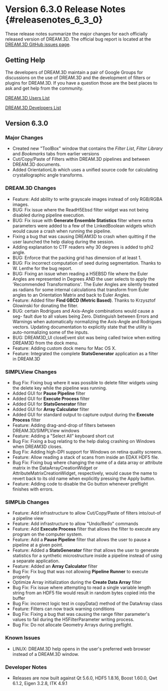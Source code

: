 Version 6.3.0 Release Notes {#releasenotes_6_3_0}
===========

These release notes summarize the major changes for each officially released version of DREAM.3D. The official bug report is located at the [DREAM.3D GitHub issues page](https://github.com/DREAM3D/DREAM3D/issues).

## Getting Help ##

The developers of DREAM.3D maintain a pair of Google Groups for discussions on the use of DREAM.3D and the development of filters or plugins for DREAM.3D. If you have a question those are the best places to ask and get help from the community.

[DREAM.3D Users List](https://groups.google.com/forum/?/dream3d-users#!forum/dream3d-users)

[DREAM.3D Developers List](https://groups.google.com/forum/?hl=en#!forum/dream3d-developers)

## Version 6.3.0 ##


### Major Changes ###
+ Created new "ToolBox" window that contains the *Filter List*, *Filter Library* and *Bookmarks* tabs from earlier versions
+ Cut/Copy/Paste of Filters within DREAM.3D pipelines and between DREAM.3D documents.
+ Added OrientationLib which uses a unified source code for calculating crystallographic angle transforms.

### DREAM.3D Changes ###

+ Feature: Add ability to write grayscale images instead of only RGB/RGBA images.
+ BUG: Fix issue where the ReadH5Ebsd filter widget was not being disabled during pipeline execution.
+ BUG: Fix issue with **Generate Ensemble Statistics** filter where extra parameters were added to a few of the LinkedBoolean widgets which would cause a crash when running the pipeline.
+ Fixing a bug that was causing DREAM3D to crash when quitting if the user launched the help dialog during the session.
+ Adding explanation to CTF readers why 30 degrees is added to phi2 angle.
+ BUG: Enforce that the packing grid has dimension of at least 1.
+ BUG: Fix incorrect computation of seed during segmentation. Thanks to W. Lenthe for the bug report.
+ BUG: Fixing an issue when reading a H5EBSD file where the Euler Angles are represented in Degrees AND the user selects to apply the 'Recommended Transformations'. The Euler Angles are silently treated as radians for some internal calculations that transform from Euler angles to an Orientation Matrix and back to Euler Angles.
+ Feature: Added filter **Find GBCD (Metric Based)**. Thanks to Krzysztof Glowinski for donating the filter.
+ BUG: certain Rodrigues and Axis-Angle combinations would cause a seg- fault due to all values being Zero. Distinguish between Errors and Warnings when automatically normalizing the Axis-Angle and Rodrigues vectors. Updating documentation to explicitly state that the utility is auto-normalizing some of the inputs.
+ BUG: DREAM3D\_UI closeEvent slot was being called twice when exiting DREAM3D from the dock menu.
+ Feature: Adding custom dock menu for Mac OS X.
+ Feature: Integrated the complete **StatsGenerator** application as a filter in DREAM.3D 

### SIMPLView Changes ###
+ Bug Fix: Fixing bug where it was possible to delete filter widgets using the delete key while the pipeline was running.
+ Added GUI for **Pause Pipeline** filter
+ Added GUI for **Execute Process** filter
+ Added GUI for **StatsGenerator** filter
+ Added GUI for **Array Calculator** filter
+ Added GUI for standard output to capture output during the **Execute Process** filter
+ Feature: Adding drag-and-drop of filters between DREAM.3D/SIMPLView windows
+ Feature: Adding a "Select All" keyboard short cut
+ Bug Fix: Fixing a bug relating to the help dialog crashing on Windows when DREAM3D closes.
+ Bug Fix: Adding high-DPI support for Windows on retina quality screens.
+ Feature: Allow reading a stack of scans from inside an EDAX HDF5 file.
+ Bug Fix: Fixing bug where changing the name of a data array or attribute matrix in the DataArrayCreationWidget or AttributeMatrixCreationWidget, respectively, would cause the name to revert back to its old name when explicitly pressing the Apply button.
+ Feature: Adding code to disable the Go button whenever preflight finishes with errors.


### SIMPLib Changes ###
+ Feature: Add infrastructure to allow Cut/Copy/Paste of filters into/out-of a pipeline view
+ Feature: Add infrastructure to allow "Undo/Redo" commands
+ Feature: Add **Execute Process** filter that allows the filter to execute any program on the computer system.
+ Feature: Add a **Pause Pipeline** filter that allows the user to pause a pipeline at a given point.
+ Feature: Added a **StatsGenerator** filter that allows the user to generate statistics for a synthetic microstructure inside a pipeline instead of using a separate application.
+ Feature: Added an **Array Calculator** filter
+ Bug Fix: Fix bug that was not allowing **Pipeline Runner** to execute properly
+ Optimize Array initialization during the **Create Data Array** filter
+ Bug Fix: Fix issue where attempting to read a single variable length string from an HDF5 file would result in random bytes copied into the buffer
+ Bug Fix: incorrect logic test in copyData() method of the DataArray class
+ Feature: Filters can now track warning conditions
+ Bug Fix: Fixing a bug that was causing the range filter parameter's values to fail during the H5FilterParameter writing process.
+ Bug Fix: Do not allocate Geometry Arrays during preflight.

### Known Issues ###

+ LINUX: DREAM.3D help opens in the user's preferred web browser instead of a DREAM.3D window.

### Developer Notes ###

+ Releases are now built against Qt 5.6.0, HDF5 1.8.16, Boost 1.60.0, Qwt 6.1.2, Eigen 3.2.8, ITK 4.9.1

